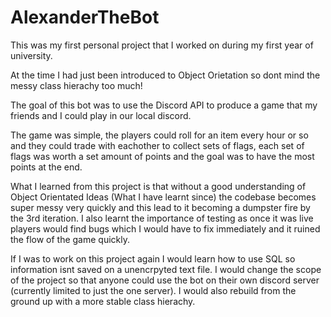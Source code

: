 # AlexanderTheBot
This was my first personal project that I worked on during my first year of university.

At the time I had just been introduced to Object Orietation so dont mind the messy class hierachy too much!

The goal of this bot was to use the Discord API to produce a game that my friends and I could play in our local discord.

The game was simple, the players could roll for an item every hour or so and they could trade with eachother to collect sets of flags, each set of flags was worth a set amount of points and the goal was to have the most points at the end.

What I learned from this project is that without a good understanding of Object Orientated Ideas (What I have learnt since) the codebase becomes
super messy very quickly and this lead to it becoming a dumpster fire by the 3rd iteration. I also learnt the importance of testing as once it was live
players would find bugs which I would have to fix immediately and it ruined the flow of the game quickly.

If I was to work on this project again I would learn how to use SQL so information isnt saved on a unencrpyted text file. I would change the scope of the project
so that anyone could use the bot on their own discord server (currently limited to just the one server). I would also rebuild from the ground up with a more
stable class hierachy.
